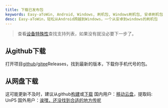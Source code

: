 ```yaml
---
title: 下载已发布包
keywords: Easy-aToWin, Android, Windows, 刷机包, Windows刷机包, 安卓刷机包,  Windows11, Windows10, Windows 11 arm, Windows 10 arm, 安卓刷Windows, 小米刷Windows, 一加刷Windows, 红米刷Windows, 亦魔
desc: Easy-aToWin，轻松从Android跨越到Windows，一个从安卓到windows的刷机包
---
```


> 查看[设备特殊性](../../device/README.md)查找支持列表，如果没有就没必要下一步了。

## 从github下载
打开项目[github](https://github.com/ACEyimo/Easy-aToWin/releases)/[gitee](https://gitee.com/ACEyimo/Easy-aToWin/releases)Releases，找到最新的版本，下载你手机代号的包。
## 从网盘下载
这可能更新不及时，建议从github[构建](./github.md)或[下载](#从github下载)
国内用户：[移动云盘](https://caiyun.139.com/m/i?1N5BUW5pYpBOR)，提取码:  UnP5
国外用户：[诶嘿，还没找到合适的地方传呢](#)
